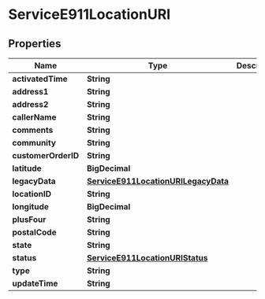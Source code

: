 

# ServiceE911LocationURI


## Properties

| Name | Type | Description | Notes |
|------------ | ------------- | ------------- | -------------|
|**activatedTime** | **String** |  |  [optional] |
|**address1** | **String** |  |  [optional] |
|**address2** | **String** |  |  [optional] |
|**callerName** | **String** |  |  [optional] |
|**comments** | **String** |  |  [optional] |
|**community** | **String** |  |  [optional] |
|**customerOrderID** | **String** |  |  [optional] |
|**latitude** | **BigDecimal** |  |  [optional] |
|**legacyData** | [**ServiceE911LocationURILegacyData**](ServiceE911LocationURILegacyData.md) |  |  [optional] |
|**locationID** | **String** |  |  [optional] |
|**longitude** | **BigDecimal** |  |  [optional] |
|**plusFour** | **String** |  |  [optional] |
|**postalCode** | **String** |  |  [optional] |
|**state** | **String** |  |  [optional] |
|**status** | [**ServiceE911LocationURIStatus**](ServiceE911LocationURIStatus.md) |  |  [optional] |
|**type** | **String** |  |  [optional] |
|**updateTime** | **String** |  |  [optional] |




